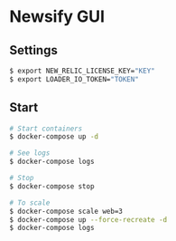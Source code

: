 # Newsify GUI

## Settings
```sh
$ export NEW_RELIC_LICENSE_KEY="KEY"
$ export LOADER_IO_TOKEN="TOKEN"
```

## Start
```sh
# Start containers
$ docker-compose up -d

# See logs
$ docker-compose logs

# Stop
$ docker-compose stop

# To scale
$ docker-compose scale web=3
$ docker-compose up --force-recreate -d
$ docker-compose logs
```
